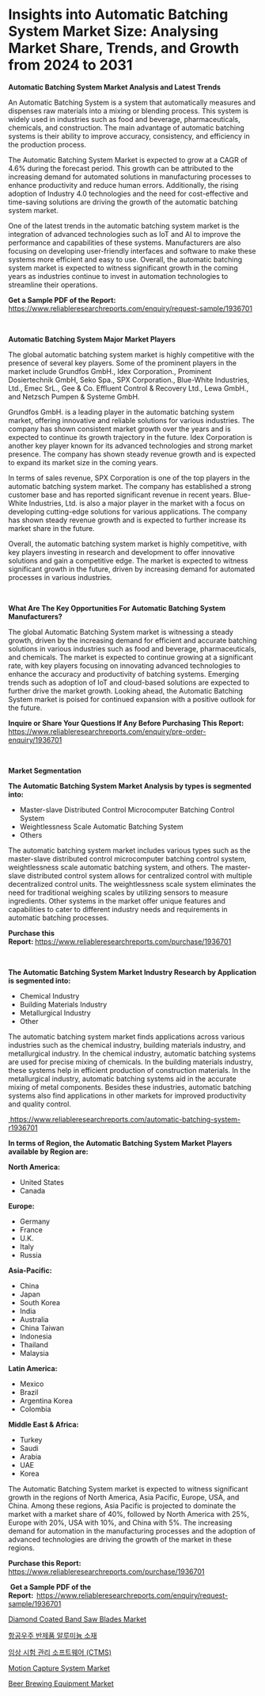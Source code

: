 <p><h1>Insights into Automatic Batching System Market Size: Analysing Market Share, Trends, and Growth from 2024 to 2031</h1></p><p><strong>Automatic Batching System Market Analysis and Latest Trends</strong></p>
<p><p>An Automatic Batching System is a system that automatically measures and dispenses raw materials into a mixing or blending process. This system is widely used in industries such as food and beverage, pharmaceuticals, chemicals, and construction. The main advantage of automatic batching systems is their ability to improve accuracy, consistency, and efficiency in the production process.</p><p>The Automatic Batching System Market is expected to grow at a CAGR of 4.6% during the forecast period. This growth can be attributed to the increasing demand for automated solutions in manufacturing processes to enhance productivity and reduce human errors. Additionally, the rising adoption of Industry 4.0 technologies and the need for cost-effective and time-saving solutions are driving the growth of the automatic batching system market.</p><p>One of the latest trends in the automatic batching system market is the integration of advanced technologies such as IoT and AI to improve the performance and capabilities of these systems. Manufacturers are also focusing on developing user-friendly interfaces and software to make these systems more efficient and easy to use. Overall, the automatic batching system market is expected to witness significant growth in the coming years as industries continue to invest in automation technologies to streamline their operations.</p></p>
<p><strong>Get a Sample PDF of the Report:&nbsp;</strong> <a href="https://www.reliableresearchreports.com/enquiry/request-sample/1936701">https://www.reliableresearchreports.com/enquiry/request-sample/1936701</a></p>
<p>&nbsp;</p>
<p><strong>Automatic Batching System Major Market Players</strong></p>
<p><p>The global automatic batching system market is highly competitive with the presence of several key players. Some of the prominent players in the market include Grundfos GmbH., Idex Corporation., Prominent Dosiertechnik GmbH, Seko Spa., SPX Corporation., Blue-White Industries, Ltd., Emec SrL., Gee & Co. Effluent Control & Recovery Ltd., Lewa GmbH., and Netzsch Pumpen & Systeme GmbH.</p><p>Grundfos GmbH. is a leading player in the automatic batching system market, offering innovative and reliable solutions for various industries. The company has shown consistent market growth over the years and is expected to continue its growth trajectory in the future. Idex Corporation is another key player known for its advanced technologies and strong market presence. The company has shown steady revenue growth and is expected to expand its market size in the coming years.</p><p>In terms of sales revenue, SPX Corporation is one of the top players in the automatic batching system market. The company has established a strong customer base and has reported significant revenue in recent years. Blue-White Industries, Ltd. is also a major player in the market with a focus on developing cutting-edge solutions for various applications. The company has shown steady revenue growth and is expected to further increase its market share in the future.</p><p>Overall, the automatic batching system market is highly competitive, with key players investing in research and development to offer innovative solutions and gain a competitive edge. The market is expected to witness significant growth in the future, driven by increasing demand for automated processes in various industries.</p></p>
<p>&nbsp;</p>
<p><strong>What Are The Key Opportunities For Automatic Batching System Manufacturers?</strong></p>
<p><p>The global Automatic Batching System market is witnessing a steady growth, driven by the increasing demand for efficient and accurate batching solutions in various industries such as food and beverage, pharmaceuticals, and chemicals. The market is expected to continue growing at a significant rate, with key players focusing on innovating advanced technologies to enhance the accuracy and productivity of batching systems. Emerging trends such as adoption of IoT and cloud-based solutions are expected to further drive the market growth. Looking ahead, the Automatic Batching System market is poised for continued expansion with a positive outlook for the future.</p></p>
<p><strong>Inquire or Share Your Questions If Any Before Purchasing This Report:</strong> <a href="https://www.reliableresearchreports.com/enquiry/pre-order-enquiry/1936701">https://www.reliableresearchreports.com/enquiry/pre-order-enquiry/1936701</a></p>
<p>&nbsp;</p>
<p><strong>Market Segmentation</strong></p>
<p><strong>The Automatic Batching System Market Analysis by types is segmented into:</strong></p>
<p><ul><li>Master-slave Distributed Control Microcomputer Batching Control System</li><li>Weightlessness Scale Automatic Batching System</li><li>Others</li></ul></p>
<p><p>The automatic batching system market includes various types such as the master-slave distributed control microcomputer batching control system, weightlessness scale automatic batching system, and others. The master-slave distributed control system allows for centralized control with multiple decentralized control units. The weightlessness scale system eliminates the need for traditional weighing scales by utilizing sensors to measure ingredients. Other systems in the market offer unique features and capabilities to cater to different industry needs and requirements in automatic batching processes.</p></p>
<p><strong>Purchase this Report:&nbsp;</strong><a href="https://www.reliableresearchreports.com/purchase/1936701">https://www.reliableresearchreports.com/purchase/1936701</a></p>
<p>&nbsp;</p>
<p><strong>The Automatic Batching System Market Industry Research by Application is segmented into:</strong></p>
<p><ul><li>Chemical Industry</li><li>Building Materials Industry</li><li>Metallurgical Industry</li><li>Other</li></ul></p>
<p><p>The automatic batching system market finds applications across various industries such as the chemical industry, building materials industry, and metallurgical industry. In the chemical industry, automatic batching systems are used for precise mixing of chemicals. In the building materials industry, these systems help in efficient production of construction materials. In the metallurgical industry, automatic batching systems aid in the accurate mixing of metal components. Besides these industries, automatic batching systems also find applications in other markets for improved productivity and quality control.</p></p>
<p><a href="https://www.reliableresearchreports.com/automatic-batching-system-r1936701">&nbsp;https://www.reliableresearchreports.com/automatic-batching-system-r1936701</a></p>
<p><strong>In terms of Region, the Automatic Batching System Market Players available by Region are:</strong></p>
<p>
    <p> <strong> North America: </strong>
        <ul>
            <li>United States</li>
            <li>Canada</li>
        </ul>
        </p> 
    <p> <strong> Europe: </strong>
        <ul>
            <li>Germany</li>
            <li>France</li>
            <li>U.K.</li>
            <li>Italy</li>
            <li>Russia</li>
        </ul>
        </p> 
    <p> <strong> Asia-Pacific: </strong>
        <ul>
            <li>China</li>
            <li>Japan</li>
            <li>South Korea</li>
            <li>India</li>
            <li>Australia</li>
            <li>China Taiwan</li>
            <li>Indonesia</li>
            <li>Thailand</li>
            <li>Malaysia</li>
        </ul>
        </p> 
    <p> <strong> Latin America: </strong>
        <ul>
            <li>Mexico</li>
            <li>Brazil</li>
            <li>Argentina Korea</li>
            <li>Colombia</li>
        </ul>
        </p> 
    <p> <strong> Middle East & Africa: </strong>
        <ul>
            <li>Turkey</li>
            <li>Saudi</li>
            <li>Arabia</li>
            <li>UAE</li>
            <li>Korea</li>
        </ul>
    </p>
    </p>
<p><p>The Automatic Batching System market is expected to witness significant growth in the regions of North America, Asia Pacific, Europe, USA, and China. Among these regions, Asia Pacific is projected to dominate the market with a market share of 40%, followed by North America with 25%, Europe with 20%, USA with 10%, and China with 5%. The increasing demand for automation in the manufacturing processes and the adoption of advanced technologies are driving the growth of the market in these regions.</p></p>
<p><strong>Purchase this Report: </strong><a href="https://www.reliableresearchreports.com/purchase/1936701">https://www.reliableresearchreports.com/purchase/1936701</a></p>
<p>&nbsp;<strong>Get a Sample PDF of the Report:&nbsp;&nbsp;</strong><a href="https://www.reliableresearchreports.com/enquiry/request-sample/1936701">https://www.reliableresearchreports.com/enquiry/request-sample/1936701</a></p>
<p><strong></strong></p>
<p><p><a href="https://github.com/arionmp/Market-Research-Report-List-4/blob/main/diamond-coated-band-saw-blades-market.md">Diamond Coated Band Saw Blades Market</a></p><p><a href="https://github.com/hasanrajibul387/Market-Research-Report-List-1/blob/main/6800929167388.md">항공우주 반제품 알루미늄 소재</a></p><p><a href="https://github.com/alpinestartsekian/Market-Research-Report-List-1/blob/main/8975511167389.md">임상 시험 관리 소프트웨어 (CTMS)</a></p><p><a href="https://issuu.com/reportprime-2/docs/motion-capture-system-market-size-2030.pptx">Motion Capture System Market</a></p><p><a href="https://github.com/SheilaBruen2023/Market-Research-Report-List-1/blob/main/beer-brewing-equipment-market.md">Beer Brewing Equipment Market</a></p></p>